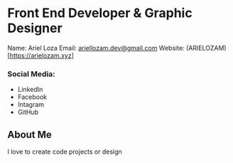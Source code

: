 # Front End Developer & Graphic Designer
Name: Ariel Loza
Email: ariellozam.dev@gmail.com
Website: (ARIELOZAM)[https://arielozam.xyz]

### Social Media:
- LinkedIn
- Facebook
- Intagram
- GitHub


## About Me
I love to create code projects or design
